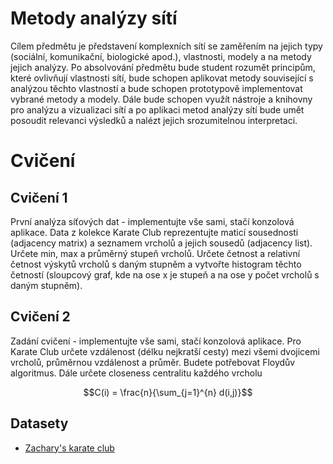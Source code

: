 # Metody analýzy sítí

Cílem předmětu je představení komplexních sítí se zaměřením na jejich typy (sociální, komunikační, biologické apod.),
vlastnosti, modely a na metody jejich analýzy. Po absolvování předmětu bude student rozumět principům, které ovlivňují
vlastnosti sítí, bude schopen aplikovat metody související s analýzou těchto vlastností a bude schopen prototypově
implementovat vybrané metody a modely. Dále bude schopen využít nástroje a knihovny pro analýzu a vizualizaci sítí
a po aplikaci metod analýzy sítí bude umět posoudit relevanci výsledků a nalézt jejich srozumitelnou interpretaci.

# Cvičení

## Cvičení 1

První analýza síťových dat - implementujte vše sami, stačí konzolová aplikace. Data z kolekce Karate
Club reprezentujte maticí sousednosti (adjacency matrix) a seznamem vrcholů a jejich sousedů (adjacency list). Určete
min, max a průměrný stupeň vrcholů. Určete četnost a relativní četnost výskytů vrcholů s daným stupněm a vytvořte
histogram těchto četností (sloupcový graf, kde na ose x je stupeň a na ose y počet vrcholů s daným stupněm).

## Cvičení 2

Zadání cvičení - implementujte vše sami, stačí konzolová aplikace. Pro Karate Club určete vzdálenost (délku nejkratší
cesty) mezi všemi dvojicemi vrcholů, průměrnou vzdálenost a průměr. Budete potřebovat Floydův algoritmus. Dále určete
closeness centralitu každého vrcholu

$$C(i) = \frac{n}{\sum_{j=1}^{n} d(i,j)}$$

## Datasety

- [Zachary's karate club](https://websites.umich.edu/~mejn/netdata/karate.zip)